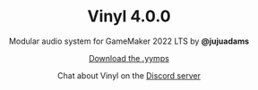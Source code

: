 <h1 align="center">Vinyl 4.0.0</h1>

<p align="center">Modular audio system for GameMaker 2022 LTS by <b>@jujuadams</b></p>

<p align="center"><a href="https://github.com/JujuAdams/Vinyl/releases/">Download the .yymps</a></p>

<p align="center">Chat about Vinyl on the <a href="https://discord.gg/8krYCqr">Discord server</a></p>